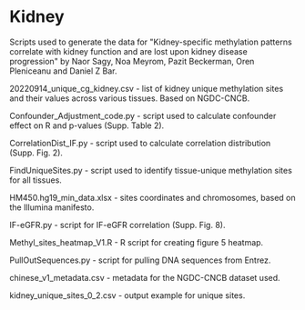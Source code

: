 # Kidney

Scripts used to generate the data for "Kidney-specific methylation patterns correlate with kidney function and are lost upon kidney disease progression" by Naor Sagy, Noa Meyrom, Pazit Beckerman, Oren Pleniceanu and Daniel Z Bar.

20220914_unique_cg_kidney.csv - list of kidney unique methylation sites and their values across various tissues. Based on NGDC-CNCB.

Confounder_Adjustment_code.py - script used to calculate confounder effect on R and p-values (Supp. Table 2). 

CorrelationDist_IF.py - script used to calculate correlation distribution (Supp. Fig.  2). 

FindUniqueSites.py - script used to identify tissue-unique methylation sites for all tissues.

HM450.hg19_min_data.xlsx - sites coordinates and chromosomes, based on the Illumina manifesto.

IF-eGFR.py - script for IF-eGFR correlation (Supp. Fig. 8).

Methyl_sites_heatmap_V1.R - R script for creating figure 5 heatmap.

PullOutSequences.py - script for pulling DNA sequences from Entrez.

chinese_v1_metadata.csv - metadata for the NGDC-CNCB dataset used.

kidney_unique_sites_0_2.csv - output example for unique sites.
